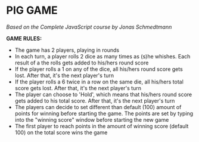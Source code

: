 # PIG GAME

_Based on the Complete JavaScript course by Jonas Schmedtmann_

**GAME RULES:**

- The game has 2 players, playing in rounds
- In each turn, a player rolls 2 dice as many times as (s)he whishes. Each result of a the rolls gets added to his/hers round score
- If the player rolls a 1 on any of the dice, all his/hers round score gets lost. After that, it's the next player's turn
- If the player rolls a 6 twice in a row on the same die, all his/hers total score gets lost. After that, it's the next player's turn
- The player can choose to 'Hold', which means that his/hers round score gets added to his total score. After that, it's the next player's turn
- The players can decide to set different than default (100) amount of points for winning before starting the game. The points are set by typing into the "winning score" window before starting the new game 
- The first player to reach points in the amount of winning score (default 100) on the total score wins the game